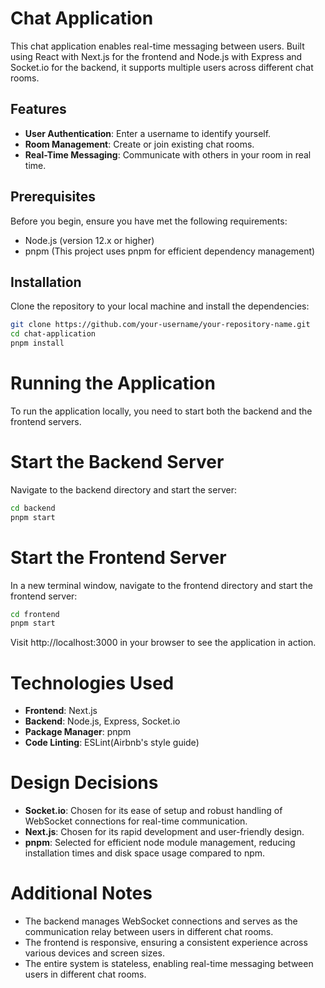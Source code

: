 # Chat Application

This chat application enables real-time messaging between users. Built using React with Next.js for the frontend and Node.js with Express and Socket.io for the backend, it supports multiple users across different chat rooms.

## Features

- **User Authentication**: Enter a username to identify yourself.
- **Room Management**: Create or join existing chat rooms.
- **Real-Time Messaging**: Communicate with others in your room in real time.

## Prerequisites

Before you begin, ensure you have met the following requirements:
- Node.js (version 12.x or higher)
- pnpm (This project uses pnpm for efficient dependency management)

## Installation

Clone the repository to your local machine and install the dependencies:

```bash
git clone https://github.com/your-username/your-repository-name.git
cd chat-application
pnpm install
```
# Running the Application

To run the application locally, you need to start both the backend and the frontend servers.

# Start the Backend Server

Navigate to the backend directory and start the server:

```bash
cd backend
pnpm start
```

# Start the Frontend Server

In a new terminal window, navigate to the frontend directory and start the frontend server:

```bash
cd frontend
pnpm start
```

Visit http://localhost:3000 in your browser to see the application in action.

# Technologies Used

- **Frontend**: Next.js
- **Backend**: Node.js, Express, Socket.io
- **Package Manager**: pnpm
- **Code Linting**: ESLint(Airbnb's style guide)

# Design Decisions

- **Socket.io**: Chosen for its ease of setup and robust handling of WebSocket connections for real-time communication.
- **Next.js**: Chosen for its rapid development and user-friendly design.
- **pnpm**: Selected for efficient node module management, reducing installation times and disk space usage compared to npm.

# Additional Notes

- The backend manages WebSocket connections and serves as the communication relay between users in different chat rooms.
- The frontend is responsive, ensuring a consistent experience across various devices and screen sizes.
- The entire system is stateless, enabling real-time messaging between users in different chat rooms.



